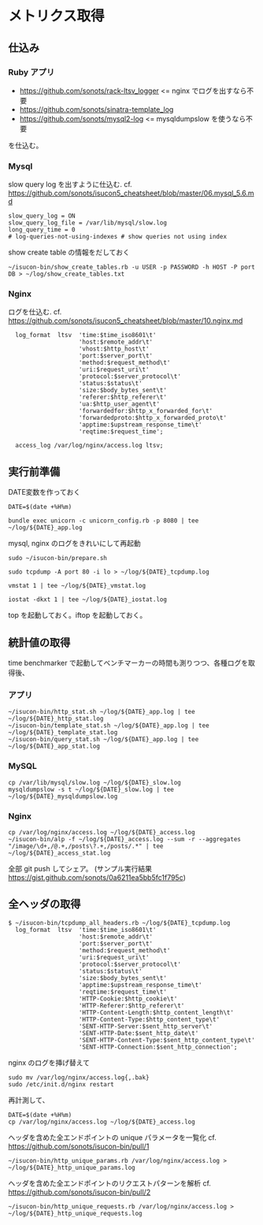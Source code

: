# メトリクス取得

## 仕込み

### Ruby アプリ

* https://github.com/sonots/rack-ltsv_logger <= nginx でログを出すなら不要
* https://github.com/sonots/sinatra-template_log
* https://github.com/sonots/mysql2-log <= mysqldumpslow を使うなら不要

を仕込む。

### Mysql

slow query log を出すように仕込む. cf. https://github.com/sonots/isucon5_cheatsheet/blob/master/06.mysql_5.6.md

```
slow_query_log = ON
slow_query_log_file = /var/lib/mysql/slow.log
long_query_time = 0
# log-queries-not-using-indexes # show queries not using index
```

show create table の情報をだしておく

```
~/isucon-bin/show_create_tables.rb -u USER -p PASSWORD -h HOST -P port DB > ~/log/show_create_tables.txt
```

### Nginx

ログを仕込む. cf. https://github.com/sonots/isucon5_cheatsheet/blob/master/10.nginx.md

```
  log_format  ltsv  'time:$time_iso8601\t'
                    'host:$remote_addr\t'
                    'vhost:$http_host\t'
                    'port:$server_port\t'
                    'method:$request_method\t'
                    'uri:$request_uri\t'
                    'protocol:$server_protocol\t'
                    'status:$status\t'
                    'size:$body_bytes_sent\t'
                    'referer:$http_referer\t'
                    'ua:$http_user_agent\t'
                    'forwardedfor:$http_x_forwarded_for\t'
                    'forwardedproto:$http_x_forwarded_proto\t'
                    'apptime:$upstream_response_time\t'
                    'reqtime:$request_time';
  
  access_log /var/log/nginx/access.log ltsv;
```

## 実行前準備


DATE変数を作っておく

```
DATE=$(date +%H%m)
```

```
bundle exec unicorn -c unicorn_config.rb -p 8080 | tee ~/log/${DATE}_app.log
```

mysql, nginx のログをきれいにして再起動

```
sudo ~/isucon-bin/prepare.sh
```

```
sudo tcpdump -A port 80 -i lo > ~/log/${DATE}_tcpdump.log
```

```
vmstat 1 | tee ~/log/${DATE}_vmstat.log
```

```
iostat -dkxt 1 | tee ~/log/${DATE}_iostat.log
```

top を起動しておく。iftop を起動しておく。

## 統計値の取得

time benchmarker で起動してベンチマーカーの時間も測りつつ、各種ログを取得後、

### アプリ

```
~/isucon-bin/http_stat.sh ~/log/${DATE}_app.log | tee ~/log/${DATE}_http_stat.log
~/isucon-bin/template_stat.sh ~/log/${DATE}_app.log | tee ~/log/${DATE}_template_stat.log
~/isucon-bin/query_stat.sh ~/log/${DATE}_app.log | tee ~/log/${DATE}_app_stat.log
```

### MySQL

```
cp /var/lib/mysql/slow.log ~/log/${DATE}_slow.log
mysqldumpslow -s t ~/log/${DATE}_slow.log | tee ~/log/${DATE}_mysqldumpslow.log
```


### Nginx

```
cp /var/log/nginx/access.log ~/log/${DATE}_access.log
~/isucon-bin/alp -f ~/log/${DATE}_access.log --sum -r --aggregates "/image/\d+,/@.+,/posts\?.+,/posts/.*" | tee ~/log/${DATE}_access_stat.log
```

全部 git push してシェア。 (サンプル実行結果 https://gist.github.com/sonots/0a6211ea5bb5fc1f795c)

## 全ヘッダの取得

```
$ ~/isucon-bin/tcpdump_all_headers.rb ~/log/${DATE}_tcpdump.log
  log_format  ltsv  'time:$time_iso8601\t'
                    'host:$remote_addr\t'
                    'port:$server_port\t'
                    'method:$request_method\t'
                    'uri:$request_uri\t'
                    'protocol:$server_protocol\t'
                    'status:$status\t'
                    'size:$body_bytes_sent\t'
                    'apptime:$upstream_response_time\t'
                    'reqtime:$request_time\t'
                    'HTTP-Cookie:$http_cookie\t'
                    'HTTP-Referer:$http_referer\t'
                    'HTTP-Content-Length:$http_content_length\t'
                    'HTTP-Content-Type:$http_content_type\t'
                    'SENT-HTTP-Server:$sent_http_server\t'
                    'SENT-HTTP-Date:$sent_http_date\t'
                    'SENT-HTTP-Content-Type:$sent_http_content_type\t'
                    'SENT-HTTP-Connection:$sent_http_connection';
```

nginx のログを挿げ替えて

```
sudo mv /var/log/nginx/access.log{,.bak}
sudo /etc/init.d/nginx restart
```

再計測して、

```
DATE=$(date +%H%m)
cp /var/log/nginx/access.log ~/log/${DATE}_access.log
```

ヘッダを含めた全エンドポイントの unique パラメータを一覧化 cf. https://github.com/sonots/isucon-bin/pull/1

```
~/isucon-bin/http_unique_params.rb /var/log/nginx/access.log > ~/log/${DATE}_http_unique_params.log
```


ヘッダを含めた全エンドポイントのリクエストパターンを解析 cf. https://github.com/sonots/isucon-bin/pull/2

```
~/isucon-bin/http_unique_requests.rb /var/log/nginx/access.log > ~/log/${DATE}_http_unique_requests.log
```
